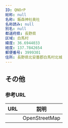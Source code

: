 ```yaml
---
ID: QNOrP
総称: null
名称: 飯森神社奥社
名称読み: null
別名: null
都道府県: 長野県
区域: 白馬村
緯度: 36.6944033
経度: 137.7842654
郵便番号: 3999301
住所: 長野県北安曇郡白馬村北城
---
```


## その他

### 参考URL

| URL | 説明          |
| --- | ------------- |
|     | OpenStreetMap |
